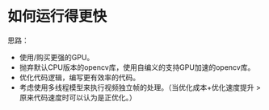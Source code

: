 # 如何运行得更快

思路：

- 使用/购买更强的GPU。
- 抛弃默认CPU版本的opencv库，使用自编义的支持GPU加速的opencv库。
- 优化代码逻辑，编写更有效率的代码。
- 考虑使用多线程模型来执行视频独立帧的处理。（当优化成本+优化速度提升 > 原来代码速度时可以认为是正优化。）